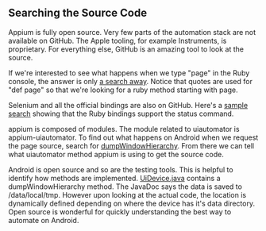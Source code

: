 ## Searching the Source Code

Appium is fully open source. Very few parts of the automation stack are not
available on GitHub. The Apple tooling, for example Instruments,
is proprietary. For everything else, GitHub is an amazing tool to look at the
source.

If we're interested to see what happens when we type "page" in the Ruby
console, the answer is only
[a search away](https://github.com/appium/ruby_lib/search?l=ruby&q=%22def+page%22&type=Code).
Notice that quotes are used for "def page" so that we're looking for a ruby method starting with page.

Selenium and all the official bindings are also on GitHub. Here's a
[sample search](https://github.com/SeleniumHQ/selenium/search?l=ruby&q=%22status%22&type=Code)
showing that the Ruby bindings support the status command.

appium is composed of modules. The module related to uiautomator is
appium-uiautomator. To find out what happens on Android when we request the
page source, search for
[dumpWindowHierarchy](https://github.com/appium/appium-uiautomator/search?l=java&q=dumpWindowHierarchy&ref=cmdform).
From there we can tell what uiautomator method appium is using to get the source code.

Android is open source and so are the testing tools. This is helpful to
identify how methods are implemented. [UiDevice.java](https://android.googlesource.com/platform/frameworks/testing/+/9ebf91aa923d2424298cb908a79dd03aefbf0a8f/uiautomator/library/core-src/com/android/uiautomator/core/UiDevice.java)
contains a dumpWindowHierarchy method. The JavaDoc says the data is saved to
/data/local/tmp. However upon looking at the actual code,
the location is dynamically defined depending on where the device has it's
data directory. Open source is wonderful for quickly understanding the best
way to automate on Android.